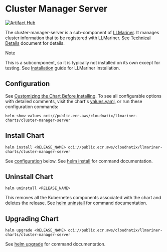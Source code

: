 # Cluster Manager Server

[![Artifact Hub](https://img.shields.io/endpoint?url=https://artifacthub.io/badge/repository/cluster-manager-server)](https://artifacthub.io/packages/search?repo=cluster-manager-server)

The cluster-manager-server is a sub-component of [LLMariner](https://github.com/llmariner/llmariner). It manages cluster information that to be registered with LLMariner. See [Technical Details](https://llmariner.ai/docs/dev/architecture/) document for details.

> [!NOTE]
> This is a subcomponent, so it is typically not installed on its own except for testing. See [Installation](https://llmariner.ai/docs/setup/install/) guide for LLMariner installation.

## Configuration

See [Customizing the Chart Before Installing](https://helm.sh/docs/intro/using_helm/#customizing-the-chart-before-installing). To see all configurable options with detailed comments, visit the chart's [values.yaml](./values.yaml), or run these configuration commands:

```console
helm show values oci://public.ecr.aws/cloudnatix/llmariner-charts/cluster-manager-server
```

## Install Chart

```console
helm install <RELEASE_NAME> oci://public.ecr.aws/cloudnatix/llmariner-charts/cluster-manager-server
```

See [configuration](#configuration) below.
See [helm install](https://helm.sh/docs/helm/helm_install/) for command documentation.

## Uninstall Chart

```console
helm uninstall <RELEASE_NAME>
```

This removes all the Kubernetes components associated with the chart and deletes the release.
See [helm uninstall](https://helm.sh/docs/helm/helm_uninstall/) for command documentation.

## Upgrading Chart

```console
helm upgrade <RELEASE_NAME> oci://public.ecr.aws/cloudnatix/llmariner-charts/cluster-manager-server
```

See [helm upgrade](https://helm.sh/docs/helm/helm_upgrade/) for command documentation.
